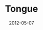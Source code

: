 ---
layout: media
category: media
series: "James: Putting Your Faith to Work"
title: "Tongue"
date: 2012-05-07
description: "Brian Tome talks about the power of our tongues."
video: "https://s3.amazonaws.com/crossroadsvideomessages/james_03.mp4"
video-poster: "https://www.crossroads.net/uploadedfiles/james_03_still.jpg"
---
